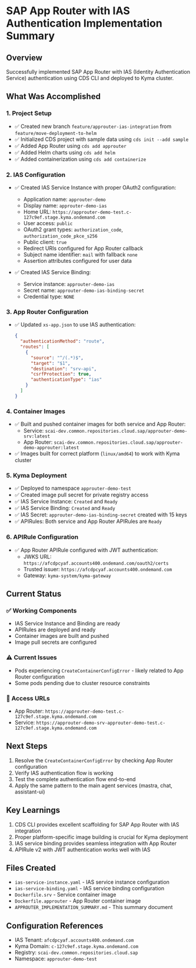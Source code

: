 # SAP App Router with IAS Authentication Implementation Summary

## Overview
Successfully implemented SAP App Router with IAS (Identity Authentication Service) authentication using CDS CLI and deployed to Kyma cluster.

## What Was Accomplished

### 1. Project Setup
- ✅ Created new branch `feature/approuter-ias-integration` from `feature/move-deployment-to-helm`
- ✅ Initialized CDS project with sample data using `cds init --add sample`
- ✅ Added App Router using `cds add approuter`
- ✅ Added Helm charts using `cds add helm`
- ✅ Added containerization using `cds add containerize`

### 2. IAS Configuration
- ✅ Created IAS Service Instance with proper OAuth2 configuration:
  - Application name: `approuter-demo`
  - Display name: `approuter-demo-ias`
  - Home URL: `https://approuter-demo-test.c-127c9ef.stage.kyma.ondemand.com`
  - User access: `public`
  - OAuth2 grant types: `authorization_code`, `authorization_code_pkce_s256`
  - Public client: `true`
  - Redirect URIs configured for App Router callback
  - Subject name identifier: `mail` with fallback `none`
  - Assertion attributes configured for user data

- ✅ Created IAS Service Binding:
  - Service instance: `approuter-demo-ias`
  - Secret name: `approuter-demo-ias-binding-secret`
  - Credential type: `NONE`

### 3. App Router Configuration
- ✅ Updated `xs-app.json` to use IAS authentication:
  ```json
  {
    "authenticationMethod": "route",
    "routes": [
      {
        "source": "^/(.*)$",
        "target": "$1",
        "destination": "srv-api",
        "csrfProtection": true,
        "authenticationType": "ias"
      }
    ]
  }
  ```

### 4. Container Images
- ✅ Built and pushed container images for both service and App Router:
  - Service: `scai-dev.common.repositories.cloud.sap/approuter-demo-srv:latest`
  - App Router: `scai-dev.common.repositories.cloud.sap/approuter-demo-approuter:latest`
- ✅ Images built for correct platform (`linux/amd64`) to work with Kyma cluster

### 5. Kyma Deployment
- ✅ Deployed to namespace `approuter-demo-test`
- ✅ Created image pull secret for private registry access
- ✅ IAS Service Instance: `Created` and `Ready`
- ✅ IAS Service Binding: `Created` and `Ready`
- ✅ IAS Secret: `approuter-demo-ias-binding-secret` created with 15 keys
- ✅ APIRules: Both service and App Router APIRules are `Ready`

### 6. APIRule Configuration
- ✅ App Router APIRule configured with JWT authentication:
  - JWKS URL: `https://afcdpcyaf.accounts400.ondemand.com/oauth2/certs`
  - Trusted issuer: `https://afcdpcyaf.accounts400.ondemand.com`
  - Gateway: `kyma-system/kyma-gateway`

## Current Status

### ✅ Working Components
- IAS Service Instance and Binding are ready
- APIRules are deployed and ready
- Container images are built and pushed
- Image pull secrets are configured

### ⚠️ Current Issues
- Pods experiencing `CreateContainerConfigError` - likely related to App Router configuration
- Some pods pending due to cluster resource constraints

### 🔗 Access URLs
- App Router: `https://approuter-demo-test.c-127c9ef.stage.kyma.ondemand.com`
- Service: `https://approuter-demo-srv-approuter-demo-test.c-127c9ef.stage.kyma.ondemand.com`

## Next Steps
1. Resolve the `CreateContainerConfigError` by checking App Router configuration
2. Verify IAS authentication flow is working
3. Test the complete authentication flow end-to-end
4. Apply the same pattern to the main agent services (mastra, chat, assistant-ui)

## Key Learnings
1. CDS CLI provides excellent scaffolding for SAP App Router with IAS integration
2. Proper platform-specific image building is crucial for Kyma deployment
3. IAS service binding provides seamless integration with App Router
4. APIRule v2 with JWT authentication works well with IAS

## Files Created
- `ias-service-instance.yaml` - IAS service instance configuration
- `ias-service-binding.yaml` - IAS service binding configuration
- `Dockerfile.srv` - Service container image
- `Dockerfile.approuter` - App Router container image
- `APPROUTER_IMPLEMENTATION_SUMMARY.md` - This summary document

## Configuration References
- IAS Tenant: `afcdpcyaf.accounts400.ondemand.com`
- Kyma Domain: `c-127c9ef.stage.kyma.ondemand.com`
- Registry: `scai-dev.common.repositories.cloud.sap`
- Namespace: `approuter-demo-test`
